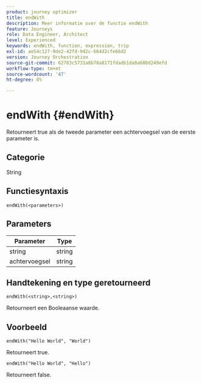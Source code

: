 ```yaml
---
product: journey optimizer
title: endWith
description: Meer informatie over de functie endWith
feature: Journeys
role: Data Engineer, Architect
level: Experienced
keywords: endWith, function, expression, trip
exl-id: ae54c127-9de2-42fd-942c-664d2cfe66d2
version: Journey Orchestration
source-git-commit: 62783c5731a8b78a8171fdadb1da8a680d249efd
workflow-type: tm+mt
source-wordcount: '47'
ht-degree: 8%

---
```


# endWith {#endWith}

Retourneert true als de tweede parameter een achtervoegsel van de eerste parameter is.

## Categorie

String

## Functiesyntaxis

`endWith(<parameters>)`

## Parameters

| Parameter | Type |
|-----------|------------------|
| string | string |
| achtervoegsel | string |

## Handtekening en type geretourneerd

`endWith(<string>,<string>)`

Retourneert een Booleaanse waarde.

## Voorbeeld

`endWith("Hello World", "World")`

Retourneert true.

`endWith("Hello World", "Hello")`

Retourneert false.
